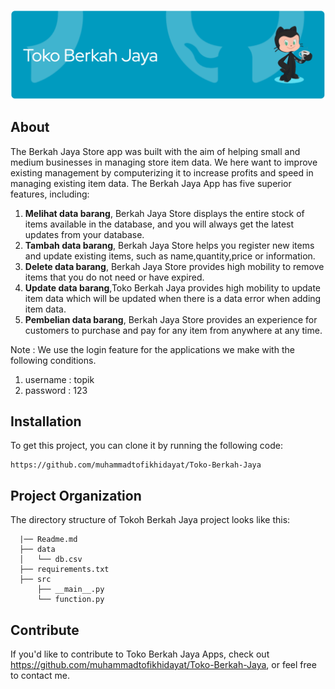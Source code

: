 ![Header](doc/header.png)

## About

The Berkah Jaya Store app was built with the aim of helping small and medium businesses in managing store item data. We here want to improve existing management by computerizing it to increase profits and speed in managing existing item data. The Berkah Jaya App has five superior features, including:

1. **Melihat data barang**, Berkah Jaya Store displays the entire stock of items available in the database, and you will always get the latest updates from your database.
2. **Tambah data barang**, Berkah Jaya Store helps you register new items and update existing items, such as name,quantity,price or information.
3. **Delete data barang**, Berkah Jaya Store provides high mobility to remove items that you do not need or have expired.
4. **Update data barang**,Toko Berkah Jaya provides high mobility to update item data which will be updated when there is a data error when adding item data.
5. **Pembelian data barang**, Berkah Jaya Store provides an experience for customers to purchase and pay for any item from anywhere at any time.

Note : We use the login feature for the applications we make with the following conditions.

1. username : topik
2. password : 123

## Installation

To get this project, you can clone it by running the following code:

    https://github.com/muhammadtofikhidayat/Toko-Berkah-Jaya

## Project Organization

The directory structure of Tokoh Berkah Jaya project looks like this:

      |── Readme.md
      ├── data
      │   └── db.csv
      ├── requirements.txt
      ├── src
          ├── __main__.py
          └── function.py

## Contribute

If you'd like to contribute to Toko Berkah Jaya Apps, check out https://github.com/muhammadtofikhidayat/Toko-Berkah-Jaya, or feel free to contact me.
